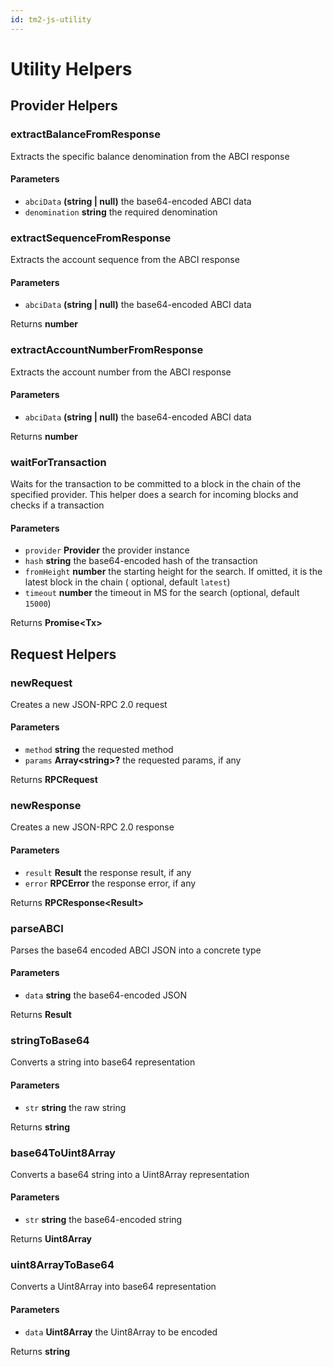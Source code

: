 ```yaml
---
id: tm2-js-utility
---
```


# Utility Helpers

## Provider Helpers

### extractBalanceFromResponse

Extracts the specific balance denomination from the ABCI response

#### Parameters

* `abciData` **(string | null)** the base64-encoded ABCI data
* `denomination` **string** the required denomination

### extractSequenceFromResponse

Extracts the account sequence from the ABCI response

#### Parameters

* `abciData` **(string | null)** the base64-encoded ABCI data

Returns **number**

### extractAccountNumberFromResponse

Extracts the account number from the ABCI response

#### Parameters

* `abciData` **(string | null)** the base64-encoded ABCI data

Returns **number**

### waitForTransaction

Waits for the transaction to be committed to a block in the chain
of the specified provider. This helper does a search for incoming blocks
and checks if a transaction

#### Parameters

* `provider` **Provider** the provider instance
* `hash` **string** the base64-encoded hash of the transaction
* `fromHeight` **number** the starting height for the search. If omitted, it is the latest block in the chain (
  optional, default `latest`)
* `timeout` **number** the timeout in MS for the search (optional, default `15000`)

Returns **Promise<Tx\>**

## Request Helpers

### newRequest

Creates a new JSON-RPC 2.0 request

#### Parameters

* `method` **string** the requested method
* `params` **Array<string\>?** the requested params, if any

Returns **RPCRequest**

### newResponse

Creates a new JSON-RPC 2.0 response

#### Parameters

* `result` **Result** the response result, if any
* `error` **RPCError** the response error, if any

Returns **RPCResponse<Result\>**

### parseABCI

Parses the base64 encoded ABCI JSON into a concrete type

#### Parameters

* `data` **string** the base64-encoded JSON

Returns **Result**

### stringToBase64

Converts a string into base64 representation

#### Parameters

* `str` **string** the raw string

Returns **string**

### base64ToUint8Array

Converts a base64 string into a Uint8Array representation

#### Parameters

* `str` **string** the base64-encoded string

Returns **Uint8Array**

### uint8ArrayToBase64

Converts a Uint8Array into base64 representation

#### Parameters

* `data` **Uint8Array** the Uint8Array to be encoded

Returns **string**